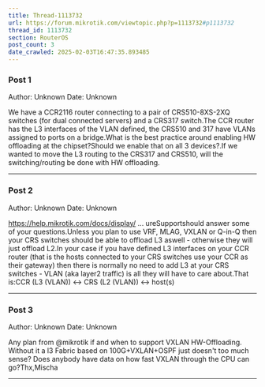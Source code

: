 ```yaml
---
title: Thread-1113732
url: https://forum.mikrotik.com/viewtopic.php?p=1113732#p1113732
thread_id: 1113732
section: RouterOS
post_count: 3
date_crawled: 2025-02-03T16:47:35.893485
---
```


### Post 1
Author: Unknown
Date: Unknown

We have a CCR2116 router connecting to a pair of CRS510-8XS-2XQ switches (for dual connected servers) and a CRS317 switch.The CCR router has the L3 interfaces of the VLAN defined, the CRS510 and 317 have VLANs assigned to ports on a bridge.What is the best practice around enabling HW offloading at the chipset?Should we enable that on all 3 devices?.If we wanted to move the L3 routing to the CRS317 and CRS510, will the switching/routing be done with HW offloading.

---
### Post 2
Author: Unknown
Date: Unknown

https://help.mikrotik.com/docs/display/ ... ureSupportshould answer some of your questions.Unless you plan to use VRF, MLAG, VXLAN or Q-in-Q then your CRS switches should be able to offload L3 aswell - otherwise they will just offload L2.In your case if you have defined L3 interfaces on your CCR router (that is the hosts connected to your CRS switches use your CCR as their gateway) then there is normally no need to add L3 at your CRS switches - VLAN (aka layer2 traffic) is all they will have to care about.That is:CCR (L3 (VLAN)) <-> CRS (L2 (VLAN)) <-> host(s)

---
### Post 3
Author: Unknown
Date: Unknown

Any plan from @mikrotik if and when to support VXLAN HW-Offloading. Without it a l3 Fabric based on 100G+VXLAN+OSPF just doesn't too much sense? Does anybody have data on how fast VXLAN through the CPU can go?Thx,Mischa

---
